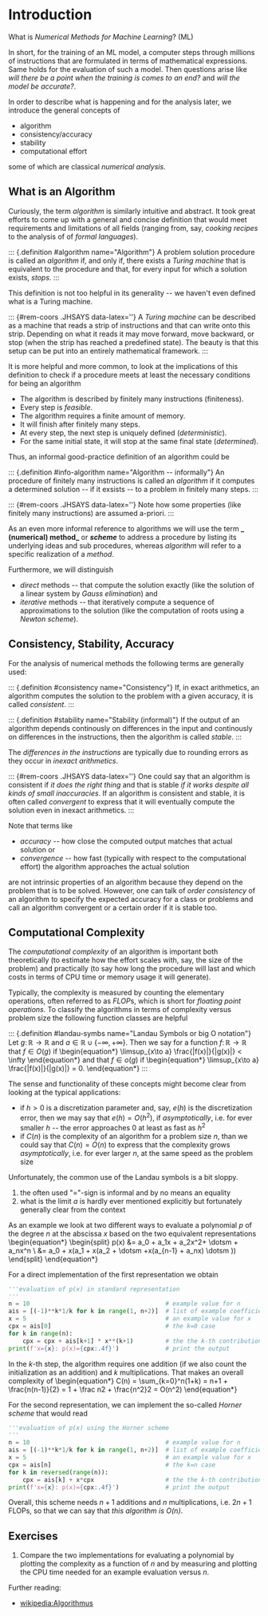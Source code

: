 # Introduction

What is *Numerical Methods for Machine Learning*? (ML)

In short, for the training of an ML model, a computer steps through millions of instructions that are formulated in terms of mathematical expressions. 
Same holds for the evaluation of such a model.
Then questions arise like *will there be a point when the training is comes to an end?* and *will the model be accurate?*.

In order to describe what is happening and for the analysis later, we introduce the general concepts of

* algorithm
* consistency/accuracy
* stability
* computational effort

some of which are classical *numerical analysis*.

## What is an Algorithm

Curiously, the term *algorithm* is similarly intuitive and abstract. It took great efforts to come up with a general and concise definition that would meet requirements and limitations of all fields (ranging from, say, *cooking recipes* to the analysis of of *formal languages*).

::: {.definition #algorithm name="Algorithm"}
A problem solution procedure is called an *algorithm* if, and only if, there exists a *Turing machine* that is equivalent to the procedure and that, for every input for which a solution exists, *stops*.
:::

This definition is not too helpful in its generality -- we haven't even defined what is a Turing machine.

::: {#rem-coors .JHSAYS data-latex=''}
A *Turing machine* can be described as a machine that reads a strip of instructions and that can write onto this strip. Depending on what it reads it may move forward, move backward, or stop (when the strip has reached a predefined state). The beauty is that this setup can be put into an entirely mathematical framework.
:::

It is more helpful and more common, to look at the implications of this definition to check if a procedure meets at least the necessary conditions for being an algorithm

* The algorithm is described by finitely many instructions (finiteness).
* Every step is *feasible*.
* The algorithm requires a finite amount of memory.
* It will finish after finitely many steps.
* At every step, the next step is uniquely defined (*deterministic*).
* For the same initial state, it will stop at the same final state (*determined*).

Thus, an informal good-practice definition of an algorithm could be

::: {.definition #info-algorithm name="Algorithm -- informally"}
An procedure of finitely many instructions is called an *algorithm* if it computes a determined solution -- if it exsists -- to a problem in finitely many steps.
:::

::: {#rem-coors .JHSAYS data-latex=''}
Note how some properties (like finitely many instructions) are assumed a-priori.
:::

As an even more informal reference to algorithms we will use the term **_ (numerical) method_** or **_scheme_** to address a procedure by listing its underlying ideas and sub procedures, whereas *algorithm* will refer to a specific realization of a *method*.

Furthermore, we will distinguish

* *direct* methods -- that compute the solution exactly (like the solution of a linear system by *Gauss elimination*) and
* *iterative* methods -- that iteratively compute a sequence of approximations to the solution (like the computation of roots using a *Newton scheme*).

## Consistency, Stability, Accuracy

For the analysis of numerical methods the following terms are generally used:

::: {.definition #consistency name="Consistency"}
If, in exact arithmetics, an algorithm computes the solution to the problem with a given accuracy, it is called *consistent*.
:::

::: {.definition #stability name="Stability (informal)"}
If the output of an algorithm depends continously on differences in the input and continously on differences in the instructions, then the algorithm is called *stable*.
:::

The *differences in the instructions* are typically due to rounding errors as they occur in *inexact arithmetics*.

::: {#rem-coors .JHSAYS data-latex=''}
One could say that an algorithm is consistent if *it does the right thing* and that is stable *if it works despite all kinds of small inaccuracies*. If an algorithm is consistent and stable, it is often called *convergent* to express that it will eventually compute the solution even in inexact arithmetics.
:::

Note that terms like 

* *accuracy* -- how close the computed output matches that actual solution or
* *convergence* -- how fast (typically with respect to the computational effort) the algorithm approaches the actual solution

are not intrinsic properties of an algorithm because they depend on the problem that is to be solved.
However, one can talk of *order consistency* of an algorithm to specify the expected accuracy for a class or problems and call an algorithm convergent or a certain order if it is stable too.

## Computational Complexity

The *computational complexity* of an algorithm is important both theoretically (to estimate how the effort scales with, say, the size of the problem) and practically (to say how long the procedure will last and which costs in terms of CPU time or memory usage it will generate).

Typically, the complexity is measured by counting the elementary operations, often referred to as *FLOP*s, which is short for *floating point operations*. 
To classify the algorithms in terms of complexity versus problem size the following function classes are helpful

::: {.definition #landau-symbs name="Landau Symbols or big O notation"}
Let $g\colon \mathbb R^{} \to \mathbb R^{}$ and $a\in\mathbb R^{} \cup \{-\infty, +\infty\}$. Then we say for a function $f\colon \mathbb R \to \mathbb R^{}$ that $f\in O(g)$ if
\begin{equation*}
\limsup_{x\to a} \frac{|f(x)|}{|g(x)|} < \infty
\end{equation*}
and that $f\in o(g)$ if
\begin{equation*}
\limsup_{x\to a} \frac{|f(x)|}{|g(x)|} = 0.
\end{equation*}
:::

The sense and functionality of these concepts might become clear from looking at the typical applications: 

* if $h> 0$ is a discretization parameter and, say, $e(h)$ is the discretization error, then we may say that $e(h) = O(h^2)$, if *asymptotically*, i.e. for ever smaller $h$ -- the error approaches $0$ at least as fast as $h^2$
* if $C(n)$ is the complexity of an algorithm for a problem size $n$, than we could say that $C(n) = O(n)$ to express that the complexity grows *asymptotically*, i.e. for ever larger $n$, at the same speed as the problem size

Unfortunately, the common use of the Landau symbols is a bit sloppy. 

1. the often used "$=$"-sign is informal and by no means an equality
2. what is the limit $a$ is hardly ever mentioned explicitly but fortunately generally clear from the context

As an example we look at two different ways to evaluate a polynomial $p$ of the degree $n$ at the abscissa $x$ based on the two equivalent representations
\begin{equation*}
\begin{split}
p(x) &= a_0 + a_1x +  a_2x^2+ \dotsm + a_nx^n \\
     &= a_0 + x(a_1 + x(a_2 + \dotsm +x(a_{n-1} + a_nx) \dotsm ))
\end{split}
\end{equation*}

For a direct implementation of the first representation we obtain

```py
'''evaluation of p(x) in standard representation
'''
n = 10                                      # example value for n
ais = [(-1)**k*1/k for k in range(1, n+2)]  # list of example coefficients
x = 5                                       # an example value for x
cpx = ais[0]                                # the k=0 case
for k in range(n):
    cpx = cpx + ais[k+1] * x**(k+1)         # the the k-th contribution
print(f'x={x}: p(x)={cpx:.4f}')             # print the output 
```

In the $k$-th step, the algorithm requires one addition (if we also count the initialization as an addition) and $k$ multiplications. That makes an overall complexity of
\begin{equation*}
C(n) = \sum_{k=0}^n(1+k) = n+1 + \frac{n(n-1)}{2} = 1 + \frac n2 + \frac{n^2}2 = O(n^2)
\end{equation*}

For the second representation, we can implement the so-called *Horner scheme* that would read

```py
'''evaluation of p(x) using the Horner scheme
'''
n = 10                                      # example value for n
ais = [(-1)**k*1/k for k in range(1, n+2)]  # list of example coefficients
x = 5                                       # an example value for x
cpx = ais[n]                                # the k=n case
for k in reversed(range(n)):                
    cpx = ais[k] + x*cpx                    # the the k-th contribution
print(f'x={x}: p(x)={cpx:.4f}')             # print the output 
```
Overall, this scheme needs $n+1$ additions and $n$ multiplications, i.e. $2n+1$ FLOPs, so that we can say that *this algorithm is $O(n)$*.

## Exercises

1. Compare the two implementations for evaluating a polynomial by plotting the complexity as a function of $n$ and by measuring and plotting the CPU time needed for an example evaluation versus $n$.

Further reading: 

* [wikipedia:Algorithmus](https://de.wikipedia.org/wiki/Algorithmus#Definition)
